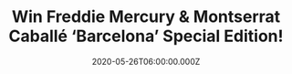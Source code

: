 ---
campaign-uuid: "c-2f5c6402-7269-459e-9263-3ffd41f3c8b4"
type: "Competition"
category: "Music"
date: "2020-05-26T06:00:00.000Z"
end-date: "2020-06-26T23:59:00.000Z"
disable-form: false
is_promoted: false
has_entry_page: true
title: "Win Freddie Mercury & Montserrat Caballé ‘Barcelona’ Special Edition!"
competition-description: "<p>In order to celebrate the 25th Anniversary of the album\
  \ ‘Barcelona’ by Freddie Mercury and the Spanish Operatic Soprano Montserrat Caballé\
  , we have managed to get our hands on a special re-release of the album to give\
  \ away to one lucky member.</p>\n<p>An amazing record you should not miss. Click\
  \ below and it could be yours.</p>\n"
hero-header: "Win Freddie Mercury & Montserrat Caballé ‘Barcelona’ Special Edition!"
terms-confirmation: "N/A"
banner-img: "https://assets.expresslyapp.com/asset-59fd9950-5f5c-4914-880f-bc0eb067ffe0.jpg"
logo-left-href: "aaa.nme.com"
logo-left-image: "https://assets.expresslyapp.com/asset-c36d0800-5136-4199-b602-323a261fda7b.jpg"
logo-left-title: "NME AAA"
bg-image-hero: "https://assets.expresslyapp.com/asset-2fe05f1e-9168-485c-ab76-344e54dccb0f.jpg"
bg-image-first: "https://assets.expresslyapp.com/asset-882ad2d4-537c-4813-9550-e3ea4e4ce5c1.jpg"
section1-content: "<p>25 years after the original release of the lead single, Queen\
  \ singer Freddie Mercury’s album recorded in collaboration with Spanish Operatic\
  \ Soprano Montserrat Caballé, ‘Barcelona’, has been given a special re-release in\
  \ an entirely newly orchestrated re-working.</p>\n<p>Enter below for a chance to\
  \ win now.</p>\n"
entry-title: "Win Freddie Mercury & Montserrat Caballé ‘Barcelona’ Special Edition!"
entry-content: "<p>Enter the draw to win Freddie Mercury &amp; Montserrat Caballé\
  \ ‘Barcelona’ Special Edition by completing the form below before 23:59 on the 26th\
  \ of June 2020.</p>\n"
has-winner: false
prize-description: "Freddie Mercury & Montserrat Caballé ‘Barcelona’ Special Edition!"
special-conditions: "Multiple entries are allowed up to one every day.\r\n\r\nThis\
  \ competition is also available on: https://club.expressly.io/competitions/freddie-montserrat-barcelona-special"
country-restrictions:
- "GB"
---